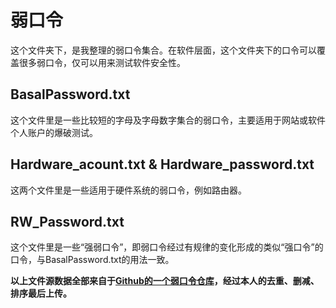 # 弱口令  

这个文件夹下，是我整理的弱口令集合。在软件层面，这个文件夹下的口令可以覆盖很多弱口令，仅可以用来测试软件安全性。  

## BasalPassword.txt  

这个文件里是一些比较短的字母及字母数字集合的弱口令，主要适用于网站或软件个人账户的爆破测试。  

## Hardware_acount.txt & Hardware_password.txt  

这两个文件里是一些适用于硬件系统的弱口令，例如路由器。  

## RW_Password.txt  

这个文件里是一些“强弱口令”，即弱口令经过有规律的变化形成的类似“强口令”的口令，与BasalPassword.txt的用法一致。  

**以上文件源数据全部来自于[Github的一个弱口令仓库](https://github.com/TheKingOfDuck/fuzzDicts/ "仓库链接")，经过本人的去重、删减、排序最后上传。**
